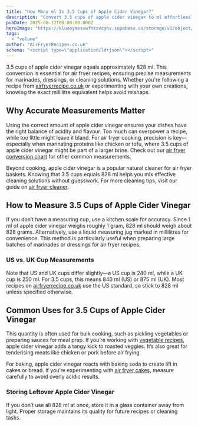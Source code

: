 ```yaml
---
title: "How Many ml Is 3.5 Cups of Apple Cider Vinegar?"
description: "Convert 3.5 cups of apple cider vinegar to ml effortlessly for precise cooking and baking with this simple guide."
pubDate: 2025-08-12T00:00:00.000Z
heroImage: "https://klueoymssxwfnxsvcyhv.supabase.co/storage/v1/object/public/md/how-many-ml-is-3-5-cups-of-apple-cider-vinegar-4dac1d91.webp"
tags:
  - "volume"
author: "AirFryerRecipes.co.uk"
schema: "<script type=\"application/ld+json\"></script>"
---
```


<p>3.5 cups of apple cider vinegar equals approximately 828 ml. This conversion is essential for air fryer recipes, ensuring precise measurements for marinades, dressings, or cleaning solutions. Whether you're following a recipe from <a href=https://www.airfryerrecipe.co.uk>airfryerrecipe.co.uk</a> or experimenting with your own creations, knowing the exact millilitre equivalent helps avoid mishaps.</p>  

<h2>Why Accurate Measurements Matter</h2>  
<p>Using the correct amount of apple cider vinegar ensures your dishes have the right balance of acidity and flavour. Too much can overpower a recipe, while too little might leave it bland. For air fryer cooking, precision is key—especially when marinating proteins like chicken or tofu, where 3.5 cups of apple cider vinegar might be part of a larger brine. Check out our <a href=https://www.airfryerrecipe.co.uk/air-fryer-conversion-chart>air fryer conversion chart</a> for other common measurements.</p>  

<p>Beyond cooking, apple cider vinegar is a popular natural cleaner for air fryer baskets. Knowing that 3.5 cups equals 828 ml helps you mix effective cleaning solutions without guesswork. For more cleaning tips, visit our guide on <a href=https://www.airfryerrecipe.co.uk/air-fryer-cleaner>air fryer cleaner</a>.</p>  

<h2>How to Measure 3.5 Cups of Apple Cider Vinegar</h2>  
<p>If you don’t have a measuring cup, use a kitchen scale for accuracy. Since 1 ml of apple cider vinegar weighs roughly 1 gram, 828 ml should weigh about 828 grams. Alternatively, use a liquid measuring jug marked in millilitres for convenience. This method is particularly useful when preparing large batches of marinades or dressings for air fryer recipes.</p>  

<h3>US vs. UK Cup Measurements</h3>  
<p>Note that US and UK cups differ slightly—a US cup is 240 ml, while a UK cup is 250 ml. For 3.5 cups, this means 840 ml (US) or 875 ml (UK). Most recipes on <a href=https://www.airfryerrecipe.co.uk>airfryerrecipe.co.uk</a> use the US standard, so stick to 828 ml unless specified otherwise.</p>  

<h2>Common Uses for 3.5 Cups of Apple Cider Vinegar</h2>  
<p>This quantity is often used for bulk cooking, such as pickling vegetables or preparing sauces for meal prep. If you’re working with <a href=https://www.airfryerrecipe.co.uk/recipe-category/vegetables>vegetable recipes</a>, apple cider vinegar adds a tangy kick to roasted veggies. It’s also great for tenderising meats like chicken or pork before air frying.</p>  

<p>For baking, apple cider vinegar reacts with baking soda to create lift in cakes or bread. If you’re experimenting with <a href=https://www.airfryerrecipe.co.uk/recipe-category/cakes>air fryer cakes</a>, measure carefully to avoid overly acidic results.</p>  

<h3>Storing Leftover Apple Cider Vinegar</h3>  
<p>If you don’t use all 828 ml at once, store it in a glass container away from light. Proper storage maintains its quality for future recipes or cleaning tasks.</p>